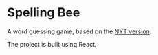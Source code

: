 # Spelling Bee

A word guessing game, based on the [NYT version](https://www.nytimes.com/puzzles/spelling-bee).

The project is built using React.
